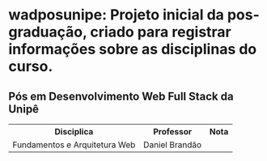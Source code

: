 # wadposunipe: Projeto inicial da pos-graduação, criado para registrar informações sobre as disciplinas do curso.

<h2>Pós em Desenvolvimento Web Full Stack da Unipê</h2>

<table style="width:100%">
  <tr>
    <th>Disciplica</th>
    <th>Professor</th>
    <th>Nota</th>
  </tr>
  <tr>
    <td>Fundamentos e Arquitetura Web</td>
    <td>Daniel Brandão</td>
    <td></td>
  </tr>
  
</table>
